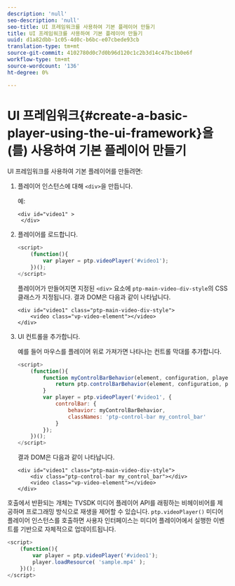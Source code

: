 ```yaml
---
description: 'null'
seo-description: 'null'
seo-title: UI 프레임워크를 사용하여 기본 플레이어 만들기
title: UI 프레임워크를 사용하여 기본 플레이어 만들기
uuid: d1a82dbb-1c05-4d0c-b6bc-e07cbede93cb
translation-type: tm+mt
source-git-commit: 4102780d0c7d0b96d120c1c2b3d14c47bc1b0e6f
workflow-type: tm+mt
source-wordcount: '136'
ht-degree: 0%

---
```



# UI 프레임워크{#create-a-basic-player-using-the-ui-framework}을(를) 사용하여 기본 플레이어 만들기

UI 프레임워크를 사용하여 기본 플레이어를 만들려면:

1. 플레이어 인스턴스에 대해 `<div>`을 만듭니다.

   예:

   ```
   <div id="video1" > 
    </div>
   ```

1. 플레이어를 로드합니다.

   ```js
   <script> 
       (function(){ 
           var player = ptp.videoPlayer('#video1'); 
       })(); 
   </script>
   ```

   플레이어가 만들어지면 지정된 `<div>` 요소에 `ptp-main-video-div-style`의 CSS 클래스가 지정됩니다. 결과 DOM은 다음과 같이 나타납니다.

   ```
   <div id="video1" class="ptp-main-video-div-style"> 
       <video class="vp-video-element"></video> 
   </div>
   ```

1. UI 컨트롤을 추가합니다.

   예를 들어 마우스를 플레이어 위로 가져가면 나타나는 컨트롤 막대를 추가합니다.

   ```js
   <script> 
       (function(){ 
           function myControlBarBehavior(element, configuration, player) { 
               return ptp.controlBarBehavior(element, configuration, player); 
           } 
           var player = ptp.videoPlayer('#video1', { 
               controlBar: { 
                   behavior: myControlBarBehavior, 
                   classNames: 'ptp-control-bar my_control_bar' 
               } 
           }); 
       })(); 
   </script>
   ```

   결과 DOM은 다음과 같이 나타납니다.

   ```
   <div id="video1" class="ptp-main-video-div-style"> 
       <div class="ptp-control-bar my_control_bar"></div> 
       <video class="vp-video-element"></video> 
   </div>
   ```

호출에서 반환되는 개체는 TVSDK 미디어 플레이어 API를 래핑하는 비헤이비어를 제공하며 프로그래밍 방식으로 재생을 제어할 수 있습니다. `ptp.videoPlayer()` 미디어 플레이어 인스턴스를 호출하면 사용자 인터페이스는 미디어 플레이어에서 실행한 이벤트를 기반으로 자체적으로 업데이트됩니다.

```js
<script> 
    (function(){ 
        var player = ptp.videoPlayer('#video1'); 
        player.loadResource( 'sample.mp4' ); 
    })(); 
</script>
```
